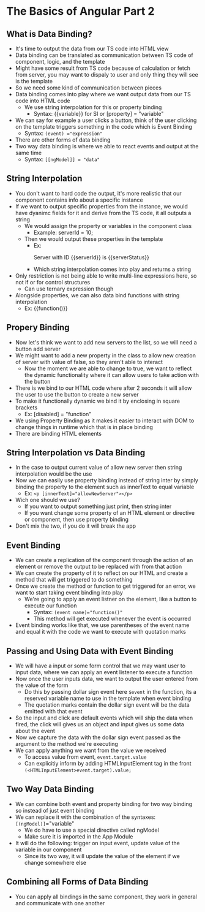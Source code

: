# The Basics of Angular Part 2

## What is Data Binding?

* It's time to output the data from our TS code into HTML view
* Data binding can be translated as communication between TS code of component,
logic, and the template
* Might have some result from TS code because of calculation or fetch from server, you may want to dispaly to user and only thing they will see is the template
* So we need some kind of communication between pieces
* Data binding comes into play where we want output data from our TS code into HTML code
  * We use string interpolation for this or property binding
    * Syntax: {{variable}} for SI or [property] = "variable"
* We can say for example a user clicks a button, think of the user clicking on the template triggers something in the code which is Event Binding
  * Syntax: `(event) ="expression"`
* There are other forms of data binding
* Two way data binding is where we able to react events and output at the same time
  * Syntax: `[[ngModel]] = "data"`

## String Interpolation
* You don't want to hard code the output, it's more realistic that our component contains info about a specific instance
* If we want to output specific properties from the instance, we would have dyanimc fields for it and derive from the TS code, it all outputs a string
  * We would assign the property or variables in the component class
    * Example: serverId = 10;
  * Then we would output these properties in the template
    * Ex: <p>Server with ID {{serverId}} is {{serverStatus}}</p>
    * Which string interpolation comes into play and returns a string
* Only restriction is not being able to write multi-line expressions here, so not if or for control structures
  * Can use ternary expression though
* Alongside properties, we can also data bind functions with string interpolation
  * Ex: {{function()}}

## Propery Binding
* Now let's think we want to add new servers to the list, so we will need a button add server
* We might want to add a new property in the class to allow new creation of server with value of false, so they aren't able to interact
  * Now the moment we are able to change to true, we want to reflect the dynamic functionality where it can allow users to take action with the button
* There is we bind to our HTML code where after 2 seconds it will allow the user to use the button to create a new server
* To make it functionally dynamic we bind it by enclosing in square brackets
  * Ex: [disabled] = "function"
* We using Property Binding as it makes it easier to interact with DOM to change things in runtime which that is in place binding
* There are binding HTML elements

## String Interpolation vs Data Binding
* In the case to output current value of allow new server then string interpolation would be the use
* Now we can easily use property binding instead of string inter by simply binding the property to the element such as innerText to equal variable
  * Ex: `<p [innerText]="allowNewServer"></p>`
* Wich one should we use?
  * If you want to output something just print, then string inter
  * If you want change some property of an HTML element or directive or component, then use property binding
* Don't mix the two, if you do it will break the app

## Event Binding
* We can create a replication of the component through the action of an element or remove the output to be replaced with from that action
* We can create the property of it to reflect on our HTML and create a method that will get triggered to do something
* Once we create the method or function to get triggered for an error, we want to start taking event binding into play
  * We're going to apply an event listner on the element, like a button to execute our function
    * Syntax: `(event name)="function()"`
    * This method will get executed whenever the event is occurred
* Event binding works like that, we use parentheses of the event name and equal it with the code we want to execute with quotation marks

## Passing and Using Data with Event Binding
* We will have a input or some form control that we may want user to input data, where we can apply an event listener to execute a function
* Now once the user inputs data, we want to output the user entered from the value of the form
  * Do this by passing dollar sign event here `$event` in the function, its a reserved variable name to use in the template when event binding
  * The quotation marks contain the dollar sign event will be the data emitted with that event
* So the input and click are default events which will ship the data when fired, the click will gives us an object and input gives us some data about the event
* Now we capture the data with the dollar sign event passed as the argument to the method we're executing
* We can apply anything we want from the value we received
  * To access value from event, `event.target.value`
  * Can explicitiy inform by adding HTMLInputElement tag in the front `(<HTMLInputElement>event.target).value;`

## Two Way Data Binding
* We can combine both event and property binding for two way binding so instead of just event binding
* We can replace it with the combination of the syntaxes: `[(ngModel)]`="variable"
  * We do have to use a special directive called ngModel
  * Make sure it is imported in the App Module
* It will do the following: trigger on input event, update value of the variable in our component
  * Since its two way, it will update the value of the element if we change somewhere else

## Combining all Forms of Data Binding
* You can apply all bindings in the same component, they work in general and communicate with one another

